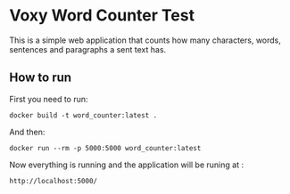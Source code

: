 # Voxy Word Counter Test

This is a simple web application that counts how many characters, words, sentences and paragraphs a sent text has.

## How to run

First you need to run:

`docker build -t word_counter:latest .`       

And then:

`docker run --rm -p 5000:5000 word_counter:latest`

Now everything is running and the application will be runing at : 

`http://localhost:5000/`

